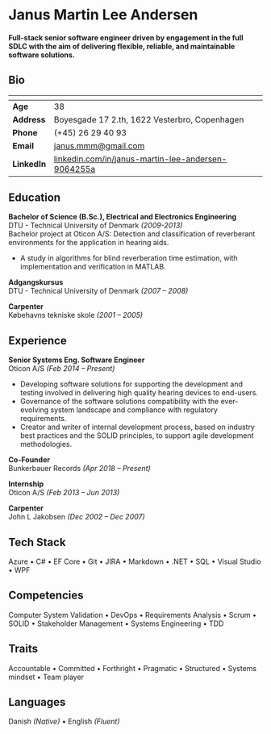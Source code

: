 
Janus Martin Lee Andersen
======

#### Full-stack senior software engineer driven by engagement in the full SDLC with the aim of delivering flexible, reliable, and maintainable software solutions. 

Bio
-

|   <!-- -->   |   <!-- -->   |
|--------------|--------------|
| **Age**      | 38 
| **Address**  | Boyesgade 17 2.th, 1622 Vesterbro, Copenhagen 
| **Phone**    | (+45) 26 29 40 93 
| **Email**    | janus.mmm@gmail.com 
| **LinkedIn** | [linkedin.com/in/janus-martin-lee-andersen-9064255a](https://www.linkedin.com/in/janus-martin-lee-andersen-9064255a) 

Education
-
**Bachelor of Science (B.Sc.), Electrical and Electronics Engineering**  
DTU - Technical University of Denmark *(2009-2013)*  
Bachelor project at Oticon A/S:
Detection and classification of reverberant environments for the application in hearing aids.

- A study in algorithms for blind reverberation time estimation, with implementation and verification in MATLAB.

**Adgangskursus**  
DTU - Technical University of Denmark *(2007 – 2008)*

**Carpenter**  
Købehavns tekniske skole *(2001 – 2005)*

Experience
-
**Senior Systems Eng. Software Engineer**  
Oticon A/S *(Feb 2014 – Present)*  

- Developing software solutions for supporting the development and testing involved in delivering high quality hearing devices to end-users.
- Governance of the software solutions compatibility with the ever-evolving system landscape and compliance with regulatory requirements.
- Creator and writer of internal development process, based on industry best practices and the SOLID principles, to support agile development methodologies.

**Co-Founder**  
Bunkerbauer Records *(Apr 2018 – Present)*

**Internship**  
Oticon A/S *(Feb 2013 – Jun 2013)*

**Carpenter**  
John L Jakobsen *(Dec 2002 – Dec 2007)*

Tech Stack
-
Azure &bull;
C# &bull;
EF Core &bull;
Git &bull; 
JIRA &bull; 
Markdown &bull; 
.NET &bull;
SQL &bull; 
Visual Studio &bull;
WPF



Competencies
-
Computer System Validation &bull;
DevOps &bull;
Requirements Analysis &bull;
Scrum &bull;
SOLID &bull;
Stakeholder Management &bull;
Systems Engineering &bull;
TDD 


Traits
-
Accountable &bull;
Committed &bull;
Forthright &bull;
Pragmatic &bull;
Structured &bull;
Systems mindset &bull;
Team player

Languages
-
Danish *(Native)* &bull;
English *(Fluent)*  
